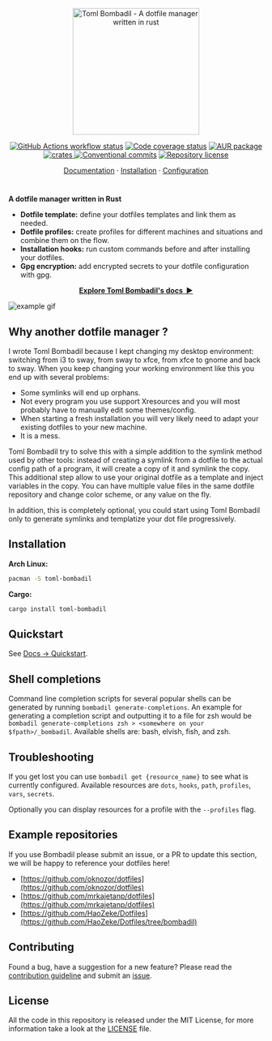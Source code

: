 <p align="center">
  <img
    width="250"
    src="./asset/logo.png"
    alt="Toml Bombadil - A dotfile manager written in rust"
  />
</p>

<p align="center">
  <a href="https://github.com/oknozor/toml-bombadil/actions"
    ><img
      src="https://github.com/oknozor/toml-bombadil/workflows/CI/badge.svg?branch=main"
      alt="GitHub Actions workflow status"
  /></a>
  <a href="https://codecov.io/gh/oknozor/toml-bombadil"
    ><img
      src="https://codecov.io/gh/oknozor/toml-bombadil/branch/main/graph/badge.svg"
      alt="Code coverage status"
  /></a>
    <a href="https://repology.org/project/bombadil/versions">
        <img src="https://repology.org/badge/version-for-repo/aur/bombadil.svg" alt="AUR package">
  </a>
  <br />
    <a href="https://crates.io/crates/toml-bombadil">
        <img src="https://img.shields.io/crates/v/toml-bombadil.svg" alt="crates">
  </a>
  <a href="https://conventionalcommits.org"
    ><img
      src="https://img.shields.io/badge/Conventional%20Commits-1.0.0-yellow.svg"
      alt="Conventional commits"
  /></a>
  <a href="https://github.com/oknozor/toml-bombadil/blob/main/LICENSE"
    ><img
      src="https://img.shields.io/github/license/oknozor/toml-bombadil"
      alt="Repository license"
  /></a>
</p>

<p align="center">
  <a href="https://oknozor.github.io/toml-bombadil">Documentation</a>
  ·
  <a href="https://oknozor.github.io/toml-bombadil/docs/getting-started/quick-start/">Installation</a>
  ·
  <a href="https://docs.cocogitto.io/config">Configuration</a>
</p>

<h1></h1>

**A dotfile manager written in Rust**

- **Dotfile template:** define your dotfiles templates and link them as needed.
- **Dotfile profiles:** create profiles for different machines and situations and combine them on the flow.
- **Installation hooks:** run custom commands before and after installing your dotfiles.
- **Gpg encryption:** add encrypted secrets to your dotfile configuration with gpg.

<p align="center">
<a href="https://oknozor.github.io/toml-bombadil/docs/"><strong>Explore Toml Bombadil's docs&nbsp;&nbsp;▶</strong></a>
</p>


![example gif](asset/toml-bombadil.gif)

##  Why another dotfile manager ?

I wrote Toml Bombadil because I kept changing my desktop environment:
switching from i3 to sway, from sway to xfce, from xfce to gnome and back to sway.
When you keep changing your working environment like this you end up with several problems:
- Some symlinks will end up orphans.
- Not every program you use support Xresources and you will most probably have to manually edit some themes/config.
- When starting a fresh installation you will very likely need to adapt your existing dotfiles to your new machine.
- It is a mess.

Toml Bombadil try to solve this with a simple addition to the symlink method used by other tools: instead of creating
a symlink from a dotfile to the actual config path of a program, it will create a copy of it and symlink the copy.
This additional step allow to use your original dotfile as a template and inject variables in the copy.
You can have multiple value files in the same dotfile repository and change color scheme, or any value on the fly.

In addition, this is completely optional, you could start using Toml Bombadil only to generate symlinks and templatize
your dot file progressively.

## Installation

**Arch Linux:**
```bash
pacman -S toml-bombadil
```

**Cargo:**
```bash
cargo install toml-bombadil
```

## Quickstart

See [Docs -> Quickstart](https://oknozor.github.io/toml-bombadil/docs/getting-started/quick-start/).

## Shell completions

Command line completion scripts for several popular shells can be generated by running `bombadil generate-completions`. An example for generating a completion script and outputting it to a file for zsh would be `bombadil generate-completions zsh > <somewhere on your $fpath>/_bombadil`. Available shells are: bash, elvish, fish, and zsh.

## Troubleshooting

If you get lost you can use `bombadil get {resource_name}` to see what is currently configured.
Available resources are `dots`, `hooks`, `path`, `profiles`, `vars`, `secrets`.

Optionally you can display resources for a profile with the `--profiles` flag.

## Example repositories

If you use Bombadil please submit an issue, or a PR to update this section, we will be happy to reference your dotfiles here!

- [https://github.com/oknozor/dotfiles](https://github.com/oknozor/dotfiles)
- [https://github.com/mrkajetanp/dotfiles](https://github.com/mrkajetanp/dotfiles)
- [https://github.com/HaoZeke/Dotfiles](https://github.com/HaoZeke/Dotfiles/tree/bombadil)

## Contributing

Found a bug, have a suggestion for a new feature?
Please read the [contribution guideline](CONTRIBUTING.md) and submit an [issue](https://github.com/oknozor/toml-bombadil/issues).

## License

All the code in this repository is released under the MIT License, for more information take a look at the [LICENSE](LICENSE) file.



